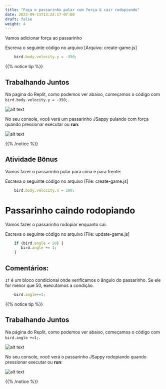```yaml
---
title: "Faça o passarinho pular com força & cair rodopiando"
date: 2023-09-11T13:24:17-07:00
draft: false
weight: 4
---
```


Vamos adicionar força ao passarinho

Escreva o seguinte código no arquivo [Arquivo: create-game.js]

```js
    bird.body.velocity.y = -350;
```
    
{{% notice tip %}}

## Trabalhando Juntos

Na pagina do Replit, como podemos ver abaixo, começamos o código com `bird.body.velocity.y = -350;`.

![alt text](../img/jump_force.png "imagem para adicionar força ao passarinho")

No seu console, você verá um passarinho JSappy pulando com força quando pressionar executar ou **run**:

![alt text](../img/jump_output.png "passarinho pulando com força")

{{% /notice %}}

## Atividade Bônus

Vamos fazer o passarinho pular para cima e para frente:

Escreva o seguinte código no arquivo [File: create-game.js]
```js
    bird.body.velocity.x = 100;
```

# Passarinho caindo rodopiando

Vamos fazer o passarinho rodopiar enquanto cai:

Escreva o seguinte código no arquivo [File: update-game.js]

```js
    if (bird.angle < 50) {
       bird.angle += 1;
    }
```

## Comentários:

`If` é um bloco condicional onde verificamos o ângulo do passarinho. Se ele for menor que 50, executamos a condição.
```js
   -bird.angle+=1;
```


{{% notice tip %}}

## Trabalhando Juntos

Na página do Replit, como podemos ver abaixo, começamos o código com `bird.angle +=1;`.

![alt text](../img/rotate.png "imagem para adicionar rodopio ao passarinho")

No seu console, você verá o passarinho JSappy rodopiando quando pressionar executar ou **run**:

![alt text](../img/rotate_output.png "passarinho rodopiando")

{{% /notice %}}

